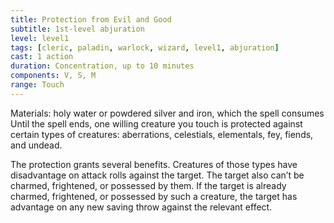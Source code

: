```yaml
---
title: Protection from Evil and Good
subtitle: 1st-level abjuration
level: level1
tags: [cleric, paladin, warlock, wizard, level1, abjuration]
cast: 1 action
duration: Concentration, up to 10 minutes
components: V, S, M
range: Touch
---
```

Materials: holy water or powdered silver and iron, which the spell consumes
Until the spell ends, one willing creature you touch is protected against certain types of creatures: aberrations, celestials, elementals, fey, fiends, and undead.

The protection grants several benefits. Creatures of those types have disadvantage on attack rolls against the target. The target also can’t be charmed, frightened, or possessed by them. If the target is already charmed, frightened, or possessed by such a creature, the target has advantage on any new saving throw against the relevant effect.